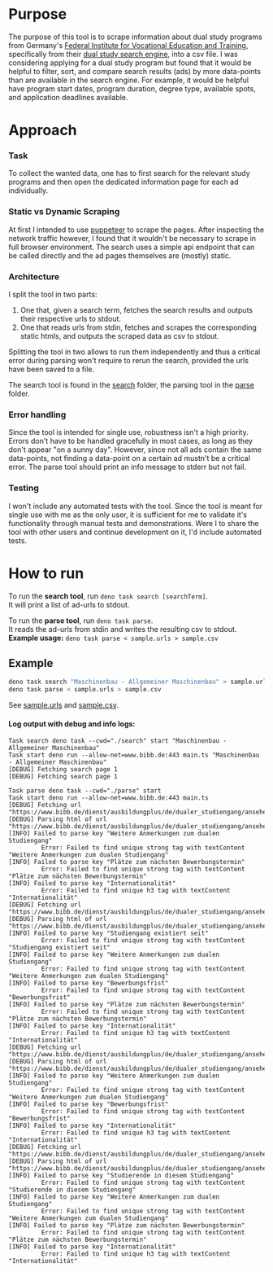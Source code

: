 
# Purpose

The purpose of this tool is to scrape information about dual study programs from Germany's [Federal Institute for Vocational Education and Training](https://www.bibb.de/), specifically from their [dual study search engine](https://www.bibb.de/dienst/ausbildungplus/de/dualer_studiengang/suche), into a csv file. I was considering applying for a dual study program but found that it would be helpful to filter, sort, and compare search results (ads) by more data-points than are available in the search engine. For example, it would be helpful have program start dates, program duration, degree type, available spots, and application deadlines available.


# Approach


### Task
To collect the wanted data, one has to first search for the relevant study programs and then open the dedicated information page for each ad individually.


### Static vs Dynamic Scraping
At first I intended to use [puppeteer](https://pptr.dev/) to scrape the pages. After inspecting the network traffic however, I found that it wouldn't be necessary to scrape in full browser environment. The search uses a simple api endpoint that can be called directly and the ad pages themselves are (mostly) static.


### Architecture
I split the tool in two parts:
1. One that, given a search term, fetches the search results and outputs their respective urls to stdout.
2. One that reads urls from stdin, fetches and scrapes the corresponding static htmls, and outputs the scraped data as csv to stdout.

Splitting the tool in two allows to run them independently and thus a critical error during parsing won't require to rerun the search, provided the urls have been saved to a file.

The search tool is found in the [search](search/) folder, the parsing tool in the [parse](parse/) folder.

### Error handling

Since the tool is intended for single use, robustness isn't a high priority. Errors don't have to be handled gracefully in most cases, as long as they don't appear "on a sunny day".
However, since not all ads contain the same data-points, not finding a data-point on a certain ad mustn't be a critical error. The parse tool should print an info message to stderr but not fail.

### Testing

I won't include any automated tests with the tool. Since the tool is meant for single use with me as the only user, it is sufficient for me to validate it's functionality through manual tests and demonstrations.
Were I to share the tool with other users and continue development on it, I'd include automated tests.

# How to run

To run the **search tool**, run `deno task search [searchTerm]`.
<br>It will print a list of ad-urls to stdout.

To run the **parse tool**, run `deno task parse`.
<br>It reads the ad-urls from stdin and writes the resulting csv to stdout.
<br>**Example usage:** `deno task parse < sample.urls > sample.csv`

## Example
```bash
deno task search "Maschinenbau - Allgemeiner Maschinenbau" > sample.urls;
deno task parse < sample.urls > sample.csv
```

See [sample.urls](sample.urls) and [sample.csv](sample.csv).

#### Log output with debug and info logs:
```
Task search deno task --cwd="./search" start "Maschinenbau - Allgemeiner Maschinenbau"
Task start deno run --allow-net=www.bibb.de:443 main.ts "Maschinenbau - Allgemeiner Maschinenbau"
[DEBUG] Fetching search page 1
[DEBUG] Fetching search page 1

Task parse deno task --cwd="./parse" start
Task start deno run --allow-net=www.bibb.de:443 main.ts
[DEBUG] Fetching url "https://www.bibb.de/dienst/ausbildungplus/de/dualer_studiengang/ansehen/10834"
[DEBUG] Parsing html of url "https://www.bibb.de/dienst/ausbildungplus/de/dualer_studiengang/ansehen/10834"
[INFO] Failed to parse key "Weitere Anmerkungen zum dualen Studiengang" 
         Error: Failed to find unique strong tag with textContent "Weitere Anmerkungen zum dualen Studiengang"
[INFO] Failed to parse key "Plätze zum nächsten Bewerbungstermin" 
         Error: Failed to find unique strong tag with textContent "Plätze zum nächsten Bewerbungstermin"
[INFO] Failed to parse key "Internationalität" 
         Error: Failed to find unique h3 tag with textContent "Internationalität"
[DEBUG] Fetching url "https://www.bibb.de/dienst/ausbildungplus/de/dualer_studiengang/ansehen/13786"
[DEBUG] Parsing html of url "https://www.bibb.de/dienst/ausbildungplus/de/dualer_studiengang/ansehen/13786"
[INFO] Failed to parse key "Studiengang existiert seit" 
         Error: Failed to find unique strong tag with textContent "Studiengang existiert seit"
[INFO] Failed to parse key "Weitere Anmerkungen zum dualen Studiengang" 
         Error: Failed to find unique strong tag with textContent "Weitere Anmerkungen zum dualen Studiengang"
[INFO] Failed to parse key "Bewerbungsfrist" 
         Error: Failed to find unique strong tag with textContent "Bewerbungsfrist"
[INFO] Failed to parse key "Plätze zum nächsten Bewerbungstermin" 
         Error: Failed to find unique strong tag with textContent "Plätze zum nächsten Bewerbungstermin"
[INFO] Failed to parse key "Internationalität" 
         Error: Failed to find unique h3 tag with textContent "Internationalität"
[DEBUG] Fetching url "https://www.bibb.de/dienst/ausbildungplus/de/dualer_studiengang/ansehen/14946"
[DEBUG] Parsing html of url "https://www.bibb.de/dienst/ausbildungplus/de/dualer_studiengang/ansehen/14946"
[INFO] Failed to parse key "Weitere Anmerkungen zum dualen Studiengang" 
         Error: Failed to find unique strong tag with textContent "Weitere Anmerkungen zum dualen Studiengang"
[INFO] Failed to parse key "Bewerbungsfrist" 
         Error: Failed to find unique strong tag with textContent "Bewerbungsfrist"
[INFO] Failed to parse key "Internationalität" 
         Error: Failed to find unique h3 tag with textContent "Internationalität"
[DEBUG] Fetching url "https://www.bibb.de/dienst/ausbildungplus/de/dualer_studiengang/ansehen/17278"
[DEBUG] Parsing html of url "https://www.bibb.de/dienst/ausbildungplus/de/dualer_studiengang/ansehen/17278"
[INFO] Failed to parse key "Studierende in diesem Studiengang" 
         Error: Failed to find unique strong tag with textContent "Studierende in diesem Studiengang"
[INFO] Failed to parse key "Weitere Anmerkungen zum dualen Studiengang" 
         Error: Failed to find unique strong tag with textContent "Weitere Anmerkungen zum dualen Studiengang"
[INFO] Failed to parse key "Plätze zum nächsten Bewerbungstermin" 
         Error: Failed to find unique strong tag with textContent "Plätze zum nächsten Bewerbungstermin"
[INFO] Failed to parse key "Internationalität" 
         Error: Failed to find unique h3 tag with textContent "Internationalität"
```